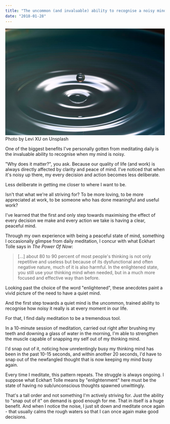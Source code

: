 ```yaml
---
title: "The uncommon (and invaluable) ability to recognise a noisy mind"
date: "2018-01-28"
---
```


![water droplet noisy mind metaphor](images/levi-xu-125529-1024x683.jpg) Photo by Levi XU on Unsplash

One of the biggest benefits I've personally gotten from meditating daily is the invaluable ability to recognise when my mind is noisy.

"Why does it matter?", you ask. Because our quality of life (and work) is always directly affected by clarity and peace of mind. I've noticed that when it's noisy up there, my every decision and action becomes less deliberate.

Less deliberate in getting me closer to where I want to be.

Isn't that what we're all striving for? To be more loving, to be more appreciated at work, to be someone who has done meaningful and useful work?

I've learned that the first and only step towards maximising the effect of every decision we make and every action we take is having a clear, peaceful mind.

Through my own experience with being a peaceful state of mind, something I occasionally glimpse from daily meditation, I concur with what Eckhart Tolle says in _The Power Of Now_:

> \[...\] about 80 to 90 percent of most people's thinking is not only repetitive and useless but because of its dysfunctional and often negative nature, much of it is also harmful. In the enlightened state, you still use your thinking mind when needed, but in a much more focused and effective way than before.

Looking past the choice of the word "enlightened", these anecdotes paint a vivid picture of the need to have a quiet mind.

And the first step towards a quiet mind is the uncommon, trained ability to recognise how noisy it really is at every moment in our life.

For that, I find daily meditation to be a tremendous tool.

In a 10-minute session of meditation, carried out right after brushing my teeth and downing a glass of water in the morning, I'm able to strengthen the muscle capable of snapping my self out of my thinking mind.

I'd snap out of it, noticing how unrelentingly busy my thinking mind has been in the past 10-15 seconds, and within another 20 seconds, I'd have to snap out of the newfangled thought that is now keeping my mind busy again.

Every time I meditate, this pattern repeats. The struggle is always ongoing. I suppose what Eckhart Tolle means by "enlightenment" here must be the state of having no sub/unconscious thoughts spawned unwittingly.

That's a tall order and not something I'm actively striving for. Just the ability to "snap out of it" on demand is good enough for me. That in itself is a huge benefit. And when I notice the noise, I just sit down and meditate once again - that usually calms the rough waters so that I can once again make good decisions.
